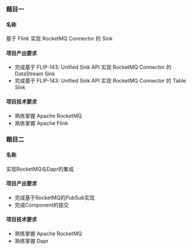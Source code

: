 ### 题目一
#### 名称
基于 Flink 实现 RocketMQ Connector 的 Sink

#### 项目产出要求

* 完成基于 FLIP-143: Unified Sink API 实现 RocketMQ Connector 的 DataStream Sink
* 完成基于 FLIP-143: Unified Sink API 实现 RocketMQ Connector 的 Table Sink

#### 项目技术要求

* 熟练掌握 Apache RocketMQ
* 熟练掌握 Apache Flink

### 题目二
#### 名称
实现RocketMQ与Dapr的集成

#### 项目产出要求

* 完成基于RocketMQ的PubSub实现
* 完成Component的提交

#### 项目技术要求

* 熟练掌握 Apache RocketMQ
* 熟练掌握 Dapr
